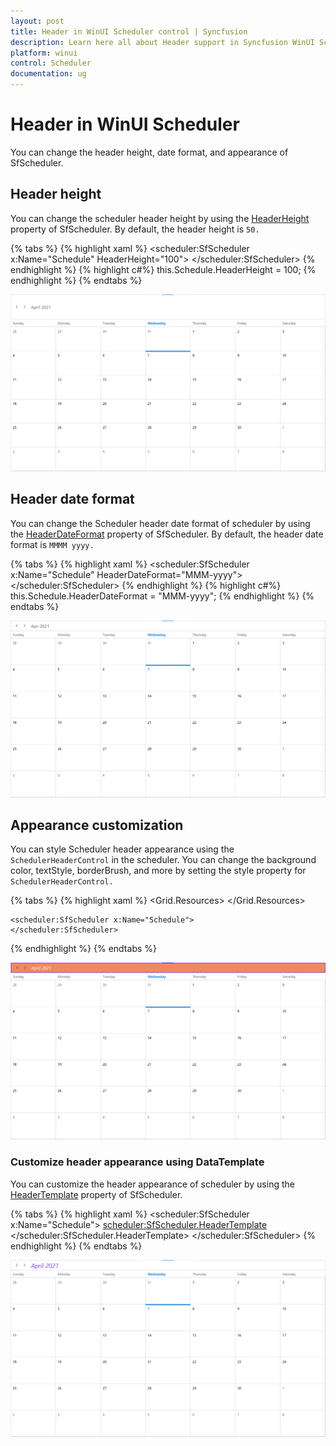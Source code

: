```yaml
---
layout: post
title: Header in WinUI Scheduler control | Syncfusion
description: Learn here all about Header support in Syncfusion WinUI Scheduler(SfScheduler) control with customization support and more.
platform: winui
control: Scheduler
documentation: ug
---
```


# Header in WinUI Scheduler

You can change the header height, date format, and appearance of SfScheduler.

## Header height

You can change the scheduler header height by using the [HeaderHeight](https://help.syncfusion.com/cr/winui/Syncfusion.UI.Xaml.Scheduler.SfScheduler.html#Syncfusion_UI_Xaml_Scheduler_SfScheduler_HeaderHeight) property of SfScheduler. By default, the header height is `50.`

{% tabs %}
{% highlight xaml %}
<scheduler:SfScheduler x:Name="Schedule" 
                       HeaderHeight="100">
</scheduler:SfScheduler>
{% endhighlight %}
{% highlight c#%}
this.Schedule.HeaderHeight = 100;
{% endhighlight %}
{% endtabs %}

![change-header-height-in-winui-scheduler-timeslot-view](Header_Images/adding-header-height-in-winui-scheduler.png)

## Header date format

You can change the Scheduler header date format of scheduler by using the [HeaderDateFormat](https://help.syncfusion.com/cr/winui/Syncfusion.UI.Xaml.Scheduler.SfScheduler.html#Syncfusion_UI_Xaml_Scheduler_SfScheduler_HeaderDateFormat) property of SfScheduler. By default, the header date format is `MMMM yyyy.`

{% tabs %}
{% highlight xaml %}
<scheduler:SfScheduler x:Name="Schedule" HeaderDateFormat="MMM-yyyy">
</scheduler:SfScheduler>
{% endhighlight %}
{% highlight c#%}
this.Schedule.HeaderDateFormat = "MMM-yyyy";
{% endhighlight %}
{% endtabs %}

![customize-header-date-format-in-winui-scheduler-timeslot-view](Header_Images/adding-customize-header-date-format-in-winui-scheduler.png)

## Appearance customization

You can style Scheduler header appearance using the `SchedulerHeaderControl` in the scheduler. You can change the background color, textStyle, borderBrush, and more by setting the style property for `SchedulerHeaderControl.`

{% tabs %}
{% highlight xaml %}
<Grid>
    <Grid.Resources>
        <Style TargetType="scheduler:SchedulerHeaderControl">
            <Setter Property="Background" Value="#f08a5d"/>
            <Setter Property="Foreground" Value="White"/>
            <Setter Property="FontStyle" Value="Italic"/>
            <Setter Property="BorderBrush" Value="BlueViolet"/>
            <Setter Property="BorderThickness" Value="2"/>
        </Style>
    </Grid.Resources>

    <scheduler:SfScheduler x:Name="Schedule">
    </scheduler:SfScheduler>
</Grid>
{% endhighlight %}
{% endtabs %}

![customize-the-scheduler-header-appearance-in-winui-scheduler-timeslot-view](Header_Images/adding-customize-the-scheduler-header-appearance-in-winui-scheduler.png)

### Customize header appearance using DataTemplate

You can customize the header appearance of scheduler by using the [HeaderTemplate](https://help.syncfusion.com/cr/winui/Syncfusion.UI.Xaml.Scheduler.SfScheduler.html#Syncfusion_UI_Xaml_Scheduler_SfScheduler_HeaderTemplate) property of SfScheduler.

{% tabs %}
{% highlight xaml %}
<scheduler:SfScheduler x:Name="Schedule">
    <scheduler:SfScheduler.HeaderTemplate>
        <DataTemplate>
                <TextBlock FontStyle="Italic"
                           Foreground="#8551F2"
                           FontSize="25"
                           Text="{Binding}"/>
        </DataTemplate>
    </scheduler:SfScheduler.HeaderTemplate>
</scheduler:SfScheduler>
{% endhighlight %}
{% endtabs %}


![customize-the-scheduler-header-appearance-using data-template-in-winui-scheduler-timeslot-view](Header_Images/adding-customize-the-scheduler-header-appearance-using-data-template-in-winui-scheduler.png)
